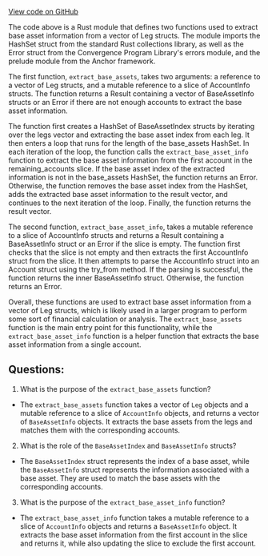 [View code on GitHub](https://github.com/convergence-rfq/convergence-program-library/risk-engine/program/src/base_asset_extractor.rs)

The code above is a Rust module that defines two functions used to extract base asset information from a vector of Leg structs. The module imports the HashSet struct from the standard Rust collections library, as well as the Error struct from the Convergence Program Library's errors module, and the prelude module from the Anchor framework.

The first function, `extract_base_assets`, takes two arguments: a reference to a vector of Leg structs, and a mutable reference to a slice of AccountInfo structs. The function returns a Result containing a vector of BaseAssetInfo structs or an Error if there are not enough accounts to extract the base asset information. 

The function first creates a HashSet of BaseAssetIndex structs by iterating over the legs vector and extracting the base asset index from each leg. It then enters a loop that runs for the length of the base_assets HashSet. In each iteration of the loop, the function calls the `extract_base_asset_info` function to extract the base asset information from the first account in the remaining_accounts slice. If the base asset index of the extracted information is not in the base_assets HashSet, the function returns an Error. Otherwise, the function removes the base asset index from the HashSet, adds the extracted base asset information to the result vector, and continues to the next iteration of the loop. Finally, the function returns the result vector.

The second function, `extract_base_asset_info`, takes a mutable reference to a slice of AccountInfo structs and returns a Result containing a BaseAssetInfo struct or an Error if the slice is empty. The function first checks that the slice is not empty and then extracts the first AccountInfo struct from the slice. It then attempts to parse the AccountInfo struct into an Account<BaseAssetInfo> struct using the try_from method. If the parsing is successful, the function returns the inner BaseAssetInfo struct. Otherwise, the function returns an Error.

Overall, these functions are used to extract base asset information from a vector of Leg structs, which is likely used in a larger program to perform some sort of financial calculation or analysis. The `extract_base_assets` function is the main entry point for this functionality, while the `extract_base_asset_info` function is a helper function that extracts the base asset information from a single account.
## Questions: 
 1. What is the purpose of the `extract_base_assets` function?
- The `extract_base_assets` function takes a vector of `Leg` objects and a mutable reference to a slice of `AccountInfo` objects, and returns a vector of `BaseAssetInfo` objects. It extracts the base assets from the legs and matches them with the corresponding accounts.

2. What is the role of the `BaseAssetIndex` and `BaseAssetInfo` structs?
- The `BaseAssetIndex` struct represents the index of a base asset, while the `BaseAssetInfo` struct represents the information associated with a base asset. They are used to match the base assets with the corresponding accounts.

3. What is the purpose of the `extract_base_asset_info` function?
- The `extract_base_asset_info` function takes a mutable reference to a slice of `AccountInfo` objects and returns a `BaseAssetInfo` object. It extracts the base asset information from the first account in the slice and returns it, while also updating the slice to exclude the first account.